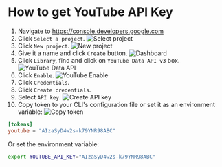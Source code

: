 # How to get YouTube API Key

1. Navigate to https://console.developers.google.com
2. Click `Select a project`.
![Select project](img/youtube_select_project.png)
3. Click `New project`.
![New project](img/youtube_new_project.png)
4. Give it a name and click `Create` button.
![Dashboard](img/youtube_dashboard.png)
5. Click `Library`, find and click on `YouTube Data API v3` box.
![YouTube Data API](img/youtube_data_api_v3.png)
6. Click `Enable`.
![YouTube Enable](img/youtube_data_api_enable.png)
5. Click `Credentials`.
6. Click `Create credentials`.
7. Select `API key`.
![Create API key](img/youtube_create_api_key.png)
8. Copy token to your CLI's configuration file or set it as an environment variable:
![Copy token](img/youtube_copy_token.png)
```toml
[tokens]
youtube = "AIzaSyD4w2s-k79YNR98ABC"
```
Or set the environment variable:
```sh
export YOUTUBE_API_KEY="AIzaSyD4w2s-k79YNR98ABC"
```